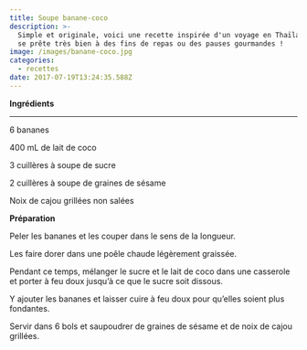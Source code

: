 ```yaml
---
title: Soupe banane-coco
description: >-
  Simple et originale, voici une recette inspirée d'un voyage en Thaïlande qui
  se prête très bien à des fins de repas ou des pauses gourmandes !
image: /images/banane-coco.jpg
categories:
  - recettes
date: 2017-07-19T13:24:35.588Z
---
```

**Ingrédients**

****

6 bananes

400 mL de lait de coco

3 cuillères à soupe de sucre

2 cuillères à soupe de graines de sésame

Noix de cajou grillées non salées



**Préparation**

Peler les bananes et les couper dans le sens de la longueur.

Les faire dorer dans une poêle chaude légèrement graissée.

Pendant ce temps, mélanger le sucre et le lait de coco dans une casserole et porter à feu doux jusqu’à ce que le sucre soit dissous.

Y ajouter les bananes et laisser cuire à feu doux pour qu’elles soient plus fondantes.

Servir dans 6 bols et saupoudrer de graines de sésame et de noix de cajou grillées.



